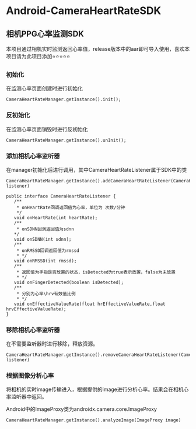 # Android-CameraHeartRateSDK

## **相机PPG心率监测SDK**

本项目通过相机实时监测返回心率值，release版本中的aar即可导入使用，喜欢本项目请为此项目添加⭐⭐⭐⭐⭐

### **初始化**

在监测心率页面创建时进行初始化

```
CameraHeartRateManager.getInstance().init();
```



### **反初始化**

在监测心率页面销毁时进行反初始化

```
CameraHeartRateManager.getInstance().unInit();
```



### **添加**相机**心率监听器**

在manager初始化后进行调用，其中CameraHeartRateListener属于SDK中的类

```
CameraHeartRateManager.getInstance().addCameraHeartRateListener(CameraHeartRateListener listener)
```


```
public interface CameraHeartRateListener {
   /**
    * onHeartRate回调返回值为心率，单位为 次数/分钟
    */
   void onHeartRate(int heartRate);
   /**
    * onSDNN回调返回值为sdnn
   */
   void onSDNN(int sdnn);
   /**
    * onRMSSD回调返回值为rmssd
    * */
   void onRMSSD(int rmssd);
   /**
    * 返回值为手指是否放置的状态，isDetected为true表示放置，false为未放置
    * */
   void onFingerDetected(boolean isDetected);
   /**
    * 分别为心率\hrv有效值比例
    * */
   void onEffectiveValueRate(float hrEffectiveValueRate,float hrvEffectiveValueRate);
}
```



### 移除相机心率监听器

在不需要监听器时进行移除，释放资源。

```
CameraHeartRateManager.getInstance().removeCameraHeartRateListener(CameraHeartRateListener listener)
```



### 根据图像分析心率

将相机的实时image传输进入，根据提供的image进行分析心率。结果会在相机心率监听器中返回。

Android中的ImageProxy类为androidx.camera.core.ImageProxy

```
CameraHeartRateManager.getInstance().analyzeImage(ImageProxy image)
```

